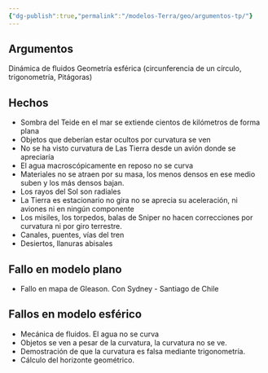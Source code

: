```yaml
---
{"dg-publish":true,"permalink":"/modelos-Terra/geo/argumentos-tp/"}
---
```



## Argumentos
Dinámica de fluidos
Geometría esférica (circunferencia de un círculo, trigonometría, Pitágoras)

## Hechos
- Sombra del Teide en el mar se extiende cientos de kilómetros de forma plana
- Objetos que deberían estar ocultos por curvatura se ven
- No se ha visto curvatura de Las Tierra desde un avión donde se apreciaría
- El agua macroscópicamente en reposo no se curva
- Materiales no se atraen por su masa, los menos densos en ese medio suben y los más densos bajan.
- Los rayos del Sol son radiales
- La Tierra es estacionario no gira no se aprecia su aceleración, ni aviones ni en ningún componente
- Los misiles, los torpedos, balas de Sniper no hacen correcciones por curvatura ni por giro terrestre.
- Canales, puentes, vías del tren
- Desiertos, llanuras abisales


## Fallo en modelo plano
- Fallo en mapa de Gleason. Con Sydney - Santiago de Chile

## Fallos en modelo esférico
- Mecánica de fluidos. El agua no se curva
- Objetos se ven a pesar de la curvatura, la curvatura no se ve.
- Demostración de que la curvatura es falsa mediante trigonometría.
- Cálculo del horizonte geométrico.